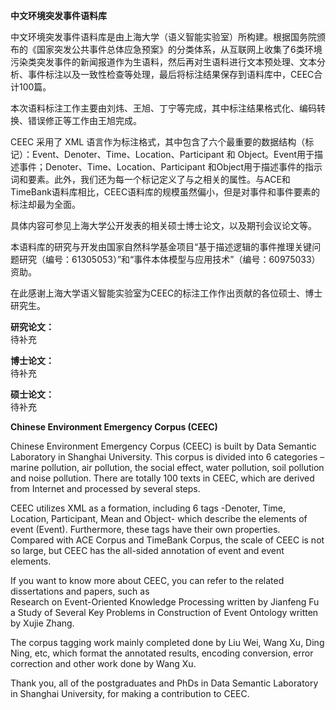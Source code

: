 <b>中文环境突发事件语料库</b>

中文环境突发事件语料库是由上海大学（语义智能实验室）所构建。根据国务院颁布的《国家突发公共事件总体应急预案》的分类体系，从互联网上收集了6类环境污染类突发事件的新闻报道作为生语料，然后再对生语料进行文本预处理、文本分析、事件标注以及一致性检查等处理，最后将标注结果保存到语料库中，CEEC合计100篇。

本次语料标注工作主要由刘炜、王旭、丁宁等完成，其中标注结果格式化、编码转换、错误修正等工作由王旭完成。

CEEC 采用了 XML 语言作为标注格式，其中包含了六个最重要的数据结构（标记）：Event、Denoter、Time、Location、Participant 和 Object。Event用于描述事件；Denoter、Time、Location、Participant 和Object用于描述事件的指示词和要素。此外，我们还为每一个标记定义了与之相关的属性。与ACE和TimeBank语料库相比，CEEC语料库的规模虽然偏小，但是对事件和事件要素的标注却最为全面。

具体内容可参见上海大学公开发表的相关硕士博士论文，以及期刊会议论文等。<br/>

本语料库的研究与开发由国家自然科学基金项目“基于描述逻辑的事件推理关键问题研究（编号：61305053）”和“事件本体模型与应用技术”（编号：60975033）资助。<br/>

在此感谢上海大学语义智能实验室为CEEC的标注工作作出贡献的各位硕士、博士研究生。

**研究论文：**  
待补充

**博士论文：**  
待补充

**硕士论文：**  
待补充


<b>Chinese Environment Emergency Corpus (CEEC)</b>

Chinese Environment Emergency Corpus (CEEC) is built by Data Semantic Laboratory in Shanghai University. This corpus is divided into 6 categories – marine pollution, air pollution, the social effect, water pollution, soil pollution and noise pollution. There are totally 100 texts in CEEC, which are derived from Internet and processed by several steps.

CEEC utilizes XML as a formation, including 6 tags -Denoter, Time, Location, Participant, Mean and Object- which describe the elements of event (Event). Furthermore, these tags have their own properties. Compared with ACE Corpus and TimeBank Corpus, the scale of CEEC is not so large, but CEEC has the all-sided annotation of event and event elements.

If you want to know more about CEEC, you can refer to the related dissertations and papers, such as<br/> Research on Event-Oriented Knowledge Processing written by Jianfeng Fu<br/> a Study of Several Key Problems in Construction of Event Ontology written by Xujie Zhang.

The corpus tagging work mainly completed done by Liu Wei, Wang Xu, Ding Ning, etc, which format the annotated results, encoding conversion, error correction and other work done by Wang Xu.

Thank you, all of the postgraduates and PhDs in Data Semantic Laboratory in Shanghai University, for making a contribution to CEEC.